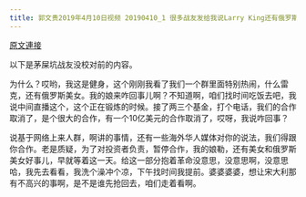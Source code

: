 ```yaml
---
title: 郭文贵2019年4月10日视频 20190410_1 很多战友发给我说Larry King还有俄罗斯美女Dolgva Anastasia又开始找我们事了……造我们谣了，还有很多基金打电话取消跟我的合作！
---
```


[原文連接](https://gnews.org/ThreadView/53478583)

以下是茅屎坑战友没校对前的内容。

  为什么？哎哟，我这是健身，这个刚刚我看了我们一个群里面特别热闹，什么雷克，还有俄罗斯美女。我的娘来咋回事儿啊？不知道啊，咱们找时间吃饭去吧，我说中间直播这个，这个正在锻炼的时候。接了两三个基金，打个电话，我们的合作取消了，是个很大的合作，有一个10亿美元的合作取消了，哎呀，我说咋回事？

  说基于网络上来人群，啊讲的事情，还有一些海外华人媒体对你的说法，我们得跟你合作。老是质疑，为了对投资者负责，暂停合作，我的娘勒，还有美女和俄罗斯美女好事儿，早就等着这一天。给这一部分抱着革命没意思，没意思啊，没意思哈，我先去看看，我洗个澡冲个凉，下午找时间我提前。婆婆婆婆，想让宋大利那有不高兴的事啊，是不是谁先抢回去，咱们走着看啊。

